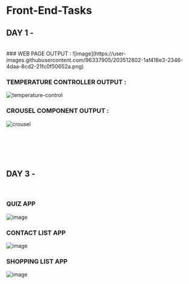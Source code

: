 # Front-End-Tasks

## DAY 1 - 
</br>
### WEB PAGE OUTPUT :
![image](https://user-images.githubusercontent.com/96337905/203512802-1af418e3-2346-4daa-8cd2-21fc0f50652a.png)

### TEMPERATURE CONTROLLER OUTPUT :
![temperature-control](https://user-images.githubusercontent.com/96337905/203055970-2025889a-0864-4742-900d-59541e1a4619.png)

### CROUSEL COMPONENT OUTPUT :
![crousel](https://user-images.githubusercontent.com/96337905/203056061-5ceb4fc2-8963-4543-8d43-d183f3b444cb.png)

</br> </br> </br> </br>

## DAY 3 -
</br> 

### QUIZ APP
![image](https://user-images.githubusercontent.com/96337905/203511790-da184e77-745c-4b48-bc8e-776c55c6bf4e.png)

### CONTACT LIST APP
![image](https://user-images.githubusercontent.com/96337905/203512038-3ea67bd0-8f06-4c1c-b361-076e05f7b1be.png)

### SHOPPING LIST APP
![image](https://user-images.githubusercontent.com/96337905/203512181-d6f8d016-8350-4857-b78f-58cf68030bd1.png)

